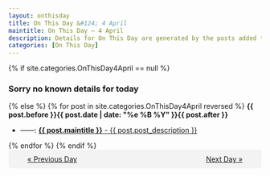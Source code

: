 ```yaml
---
layout: onthisday
title: On This Day &#124; 4 April
maintitle: On This Day — 4 April
description: Details for On This Day are generated by the posts added to the website so the content is subject to changes/updates over time.
categories: [On This Day]
---
```


{% if site.categories.OnThisDay4April == null %}
<h3>Sorry no known details for today</h3>
{% else %}
{% for post in site.categories.OnThisDay4April reversed %}
<strong>{{ post.before }}{{ post.date | date: "%e %B %Y" }}{{ post.after }}</strong>
<ul>
<li> ——: <a class="{{ post.class }}" href="{{ post.url }}"><strong>{{ post.maintitle }}</strong> - {{ post.post_description }}</a></li>
</ul>
{% endfor %}
{% endif %}

<div style="background-color: #f3f3f3; padding: 10px; border-radius: 5px; text-align: center; display: flex; justify-content: space-evenly;">
<a href="/onthisday/04/04-03">« Previous Day</a>
<span style="visibility:hidden;">[ Visit Leap Year February 29 ]</span>
<a href="/onthisday/04/04-05">Next Day »</a>
</div>
